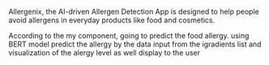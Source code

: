 Allergenix, the AI-driven Allergen Detection App is designed to help people avoid allergens in everyday products like food and cosmetics.

According to the my component, going to predict the food allergy.
        using BERT model predict the allergy by the data input from the igradients list
        and visualization of the alergy level as well display to the user
